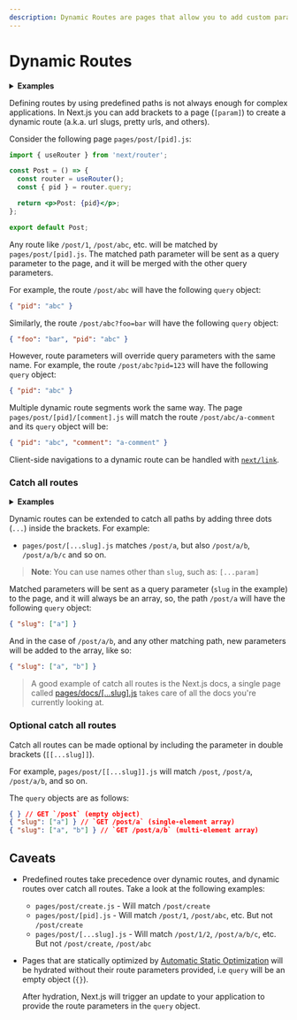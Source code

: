 ```yaml
---
description: Dynamic Routes are pages that allow you to add custom params to your URLs. Start creating Dynamic Routes and learn more here.
---
```


# Dynamic Routes

<details>
  <summary><b>Examples</b></summary>
  <ul>
    <li><a href="https://github.com/zeit/next.js/tree/canary/examples/dynamic-routing">Dynamic Routing</a></li>
  </ul>
</details>

Defining routes by using predefined paths is not always enough for complex applications. In Next.js you can add brackets to a page (`[param]`) to create a dynamic route (a.k.a. url slugs, pretty urls, and others).

Consider the following page `pages/post/[pid].js`:

```jsx
import { useRouter } from 'next/router';

const Post = () => {
  const router = useRouter();
  const { pid } = router.query;

  return <p>Post: {pid}</p>;
};

export default Post;
```

Any route like `/post/1`, `/post/abc`, etc. will be matched by `pages/post/[pid].js`. The matched path parameter will be sent as a query parameter to the page, and it will be merged with the other query parameters.

For example, the route `/post/abc` will have the following `query` object:

```json
{ "pid": "abc" }
```

Similarly, the route `/post/abc?foo=bar` will have the following `query` object:

```json
{ "foo": "bar", "pid": "abc" }
```

However, route parameters will override query parameters with the same name. For example, the route `/post/abc?pid=123` will have the following `query` object:

```json
{ "pid": "abc" }
```

Multiple dynamic route segments work the same way. The page `pages/post/[pid]/[comment].js` will match the route `/post/abc/a-comment` and its `query` object will be:

```json
{ "pid": "abc", "comment": "a-comment" }
```

Client-side navigations to a dynamic route can be handled with [`next/link`](/docs/api-reference/next/link.md#dynamic-routes).

### Catch all routes

<details>
  <summary><b>Examples</b></summary>
  <ul>
    <li><a href="https://github.com/zeit/next.js/tree/canary/examples/catch-all-routes">Catch All Routes</a></li>
  </ul>
</details>

Dynamic routes can be extended to catch all paths by adding three dots (`...`) inside the brackets. For example:

- `pages/post/[...slug].js` matches `/post/a`, but also `/post/a/b`, `/post/a/b/c` and so on.

> **Note**: You can use names other than `slug`, such as: `[...param]`

Matched parameters will be sent as a query parameter (`slug` in the example) to the page, and it will always be an array, so, the path `/post/a` will have the following `query` object:

```json
{ "slug": ["a"] }
```

And in the case of `/post/a/b`, and any other matching path, new parameters will be added to the array, like so:

```json
{ "slug": ["a", "b"] }
```

> A good example of catch all routes is the Next.js docs, a single page called [pages/docs/[...slug].js](https://github.com/zeit/next-site/blob/master/pages/docs/%5B...slug%5D.js) takes care of all the docs you're currently looking at.

### Optional catch all routes

Catch all routes can be made optional by including the parameter in double brackets (`[[...slug]]`).

For example, `pages/post/[[...slug]].js` will match `/post`, `/post/a`, `/post/a/b`, and so on.

The `query` objects are as follows:

```json
{ } // GET `/post` (empty object)
{ "slug": ["a"] } // `GET /post/a` (single-element array)
{ "slug": ["a", "b"] } // `GET /post/a/b` (multi-element array)
```

## Caveats

- Predefined routes take precedence over dynamic routes, and dynamic routes over catch all routes. Take a look at the following examples:
  - `pages/post/create.js` - Will match `/post/create`
  - `pages/post/[pid].js` - Will match `/post/1`, `/post/abc`, etc. But not `/post/create`
  - `pages/post/[...slug].js` - Will match `/post/1/2`, `/post/a/b/c`, etc. But not `/post/create`, `/post/abc`
- Pages that are statically optimized by [Automatic Static Optimization](/docs/advanced-features/automatic-static-optimization.md) will be hydrated without their route parameters provided, i.e `query` will be an empty object (`{}`).

  After hydration, Next.js will trigger an update to your application to provide the route parameters in the `query` object.
